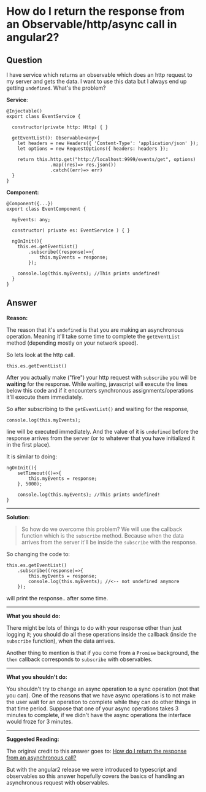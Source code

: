 
# How do I return the response from an Observable/http/async call in angular2?

## Question
        
I have service which returns an observable which does an http request to my server and gets the data. I want to use this data but I always end up getting `undefined`. What's the problem?

**Service**:

    @Injectable()
    export class EventService {
    
      constructor(private http: Http) { }
    
      getEventList(): Observable<any>{
        let headers = new Headers({ 'Content-Type': 'application/json' });
        let options = new RequestOptions({ headers: headers });
    
        return this.http.get("http://localhost:9999/events/get", options)
                    .map((res)=> res.json())
                    .catch((err)=> err)
      }
    }
    

**Component:**

    @Component({...})
    export class EventComponent {
    
      myEvents: any;
    
      constructor( private es: EventService ) { }
    
      ngOnInit(){
        this.es.getEventList()
            .subscribe((response)=>{
                this.myEvents = response;
            });
    
        console.log(this.myEvents); //This prints undefined!
      }
    }

## Answer
        
**Reason:**

The reason that it's `undefined` is that you are making an asynchronous operation. Meaning it'll take some time to complete the `getEventList` method (depending mostly on your network speed).

So lets look at the http call.

    this.es.getEventList()
    

After you actually make ("fire") your http request with `subscribe` you will be **waiting** for the response. While waiting, javascript will execute the lines below this code and if it encounters synchronous assignments/operations it'll execute them immediately.

So after subscribing to the `getEventList()` and waiting for the response,

`console.log(this.myEvents);`

line will be executed immediately. And the value of it is `undefined` before the response arrives from the server (or to whatever that you have initialized it in the first place).

It is similar to doing:

    ngOnInit(){
        setTimeout(()=>{
            this.myEvents = response;
        }, 5000);
    
        console.log(this.myEvents); //This prints undefined!
    }
    

* * *

**Solution:**

> So how do we overcome this problem? We will use the callback function which is the `subscribe` method. Because when the data arrives from the server it'll be inside the `subscribe` with the response.

So changing the code to:

    this.es.getEventList()
        .subscribe((response)=>{
            this.myEvents = response;
            console.log(this.myEvents); //<-- not undefined anymore
        });
    

will print the response.. after some time.

* * *

**What you should do:**

There might be lots of things to do with your response other than just logging it; you should do all these operations inside the callback (inside the `subscribe` function), when the data arrives.

Another thing to mention is that if you come from a `Promise` background, the `then` callback corresponds to `subscribe` with observables.

* * *

**What you shouldn't do:**

You shouldn't try to change an async operation to a sync operation (not that you can). One of the reasons that we have async operations is to not make the user wait for an operation to complete while they can do other things in that time period. Suppose that one of your async operations takes 3 minutes to complete, if we didn't have the async operations the interface would froze for 3 minutes.

* * *

**Suggested Reading:**

The original credit to this answer goes to: [How do I return the response from an asynchronous call?](https://stackoverflow.com/questions/14220321/how-do-i-return-the-response-from-an-asynchronous-call)

But with the angular2 release we were introduced to typescript and observables so this answer hopefully covers the basics of handling an asynchronous request with observables.
